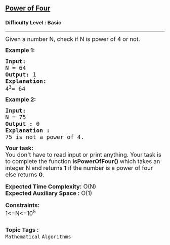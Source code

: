 <h2><a href="https://practice.geeksforgeeks.org/problems/power-of-four/1">Power of Four</a></h2><h3>Difficulty Level : Basic</h3><hr><div class="problems_problem_content__Xm_eO" style="user-select: text;"><p style="user-select: text;"><span style="font-size: 18px; user-select: text;">Given a number N, check if&nbsp;N&nbsp;is power of 4&nbsp;or not.</span></p>

<p style="user-select: text;"><span style="font-size: 18px; user-select: text;"><strong style="user-select: text;">Example 1:</strong></span></p>

<pre style="user-select: text;"><span style="font-size: 18px; user-select: text;"><strong style="user-select: text;">Input: </strong>
N = 64
<strong style="user-select: text;">Output:</strong> 1
<strong style="user-select: text;">Explanation:</strong>
4</span><sup style="user-select: text;"><span style="font-size: 15px; user-select: text;">3</span></sup><span style="font-size: 18px; user-select: text;">= 64</span></pre>

<p style="user-select: text;"><span style="font-size: 18px; user-select: text;"><strong style="user-select: text;">Example 2:</strong></span></p>

<pre style="user-select: text;"><span style="font-size: 18px; user-select: text;"><strong style="user-select: text;">Input: </strong>
N = 75
<strong style="user-select: text;">Output :</strong> 0
<strong style="user-select: text;">Explanation :</strong>
75 is not a power of 4.</span></pre>

<div style="user-select: text;"><span style="font-size: 18px; user-select: text;"><strong style="user-select: text;">Your task:</strong></span></div>

<div style="user-select: text;"><span style="font-size: 18px; user-select: text;">You don't have to read input or print anything. Your task is to complete the function <strong style="user-select: text;">isPowerOfFour()</strong> which takes an integer N and returns <strong style="user-select: text;">1</strong> if the number is a power of four else returns <strong style="user-select: text;">0</strong>.</span></div>

<div style="user-select: text;">&nbsp;</div>

<div style="user-select: text;"><span style="font-size: 18px; user-select: text;"><strong style="user-select: text;">Expected Time Complexity:</strong> O(N)</span></div>

<div style="user-select: text;"><span style="font-size: 18px; user-select: text;"><strong style="user-select: text;">Expected Auxiliary Space :</strong> O(1)</span></div>

<div style="user-select: text;"><br style="user-select: text;">
<span style="font-size: 18px; user-select: text;"><strong style="user-select: text;">Constraints:</strong><br style="user-select: text;">
1&lt;=N&lt;=10<sup style="user-select: text;">5</sup></span></div>
</div><br><p><span style=font-size:18px><strong>Topic Tags : </strong><br><code>Mathematical</code>&nbsp;<code>Algorithms</code>&nbsp;